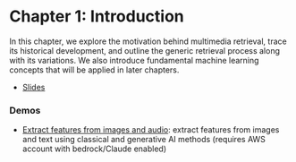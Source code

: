 # Chapter 1: Introduction
In this chapter, we explore the motivation behind multimedia retrieval, trace its historical development, and outline the generic retrieval process along with its variations. We also introduce fundamental machine learning concepts that will be applied in later chapters.

- [Slides](https://dmi.unibas.ch/fileadmin/user_upload/dmi/Studium/Computer_Science/Vorlesungen_HS23/Multimedia_Retrieval/01_Introduction.pdf)


### Demos

- [Extract features from images and audio](01-extract-features.ipynb): extract features from images and text using classical and generative AI methods (requires AWS account with bedrock/Claude enabled)


